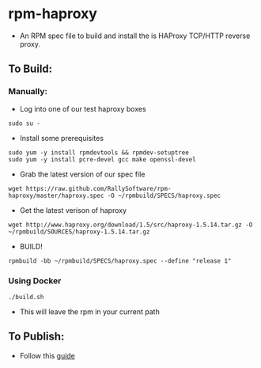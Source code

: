 # rpm-haproxy
* An RPM spec file to build and install the is HAProxy TCP/HTTP reverse proxy.

## To Build:
### Manually:
* Log into one of our test haproxy boxes
```
sudo su -
```

* Install some prerequisites
```
sudo yum -y install rpmdevtools && rpmdev-setuptree
sudo yum -y install pcre-devel gcc make openssl-devel
```

* Grab the latest version of our spec file
```
wget https://raw.github.com/RallySoftware/rpm-haproxy/master/haproxy.spec -O ~/rpmbuild/SPECS/haproxy.spec
```

* Get the latest verison of haproxy
```
wget http://www.haproxy.org/download/1.5/src/haproxy-1.5.14.tar.gz -O ~/rpmbuild/SOURCES/haproxy-1.5.14.tar.gz
```

* BUILD!
```
rpmbuild -bb ~/rpmbuild/SPECS/haproxy.spec --define "release 1"
```

### Using Docker
```
./build.sh
```
* This will leave the rpm in your current path

## To Publish:
* Follow this [guide](https://github.com/RallySoftware/operations_docs/blob/master/howtos/publish-an-rpm.md)
